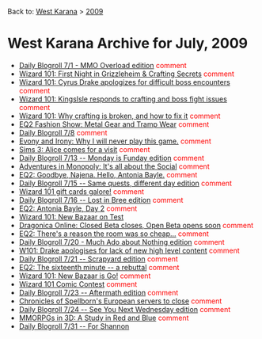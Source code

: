 Back to: [West Karana](/posts/westkarana.md) > [2009](/posts/2009/westkarana.md)
# West Karana Archive for July, 2009

* [Daily Blogroll 7/1 - MMO Overload edition](3786.md) <span style="color:red;">comment</span>
* [Wizard 101: First Night in Grizzleheim & Crafting Secrets](3792.md) <span style="color:red;">comment</span>
* [Wizard 101: Cyrus Drake apologizes for difficult boss encounters](3805.md) <span style="color:red;">comment</span>
* [Wizard 101: KingsIsle responds to crafting and boss fight issues](3832.md) <span style="color:red;">comment</span>
* [Wizard 101: Why crafting is broken, and how to fix it](3809.md) <span style="color:red;">comment</span>
* [EQ2 Fashion Show: Metal Gear and Tramp Wear](3821.md) <span style="color:red;">comment</span>
* [Daily Blogroll 7/8](3834.md) <span style="color:red;">comment</span>
* [Evony and Irony: Why I will never play this game.](3837.md) <span style="color:red;">comment</span>
* [Sims 3: Alice comes for a visit](3839.md) <span style="color:red;">comment</span>
* [Daily Blogroll 7/13 -- Monday is Funday edition](3842.md) <span style="color:red;">comment</span>
* [Adventures in Monopoly: It's all about the Social](3846.md) <span style="color:red;">comment</span>
* [EQ2: Goodbye, Najena. Hello, Antonia Bayle.](3855.md) <span style="color:red;">comment</span>
* [Daily Blogroll 7/15 -- Same quests, different day edition](3858.md) <span style="color:red;">comment</span>
* [Wizard 101 gift cards galore!](3861.md) <span style="color:red;">comment</span>
* [Daily Blogroll 7/16 -- Lost in Bree edition](3863.md) <span style="color:red;">comment</span>
* [EQ2: Antonia Bayle, Day 2](3866.md) <span style="color:red;">comment</span>
* [Wizard 101: New Bazaar on Test](3870.md) <span style="color:red;"></span>
* [Dragonica Online: Closed Beta closes, Open Beta opens soon](3873.md) <span style="color:red;">comment</span>
* [EQ2: There's a reason the room was so cheap...](3876.md) <span style="color:red;">comment</span>
* [Daily Blogroll 7/20 - Much Ado about Nothing edition](3881.md) <span style="color:red;">comment</span>
* [W101: Drake apologises for lack of new high level content](3886.md) <span style="color:red;">comment</span>
* [Daily Blogroll 7/21 -- Scrapyard edition](3887.md) <span style="color:red;">comment</span>
* [EQ2: The sixteenth minute -- a rebuttal](3890.md) <span style="color:red;">comment</span>
* [Wizard 101: New Bazaar is Go!](3893.md) <span style="color:red;">comment</span>
* [Wizard 101 Comic Contest](3907.md) <span style="color:red;">comment</span>
* [Daily Blogroll 7/23 -- Aftermath edition](3910.md) <span style="color:red;">comment</span>
* [Chronicles of Spellborn's European servers to close](3913.md) <span style="color:red;">comment</span>
* [Daily Blogroll 7/24 -- See You Next Wednesday edition](3917.md) <span style="color:red;">comment</span>
* [MMORPGs in 3D: A Study in Red and Blue](3920.md) <span style="color:red;">comment</span>
* [Daily Blogroll 7/31 -- For Shannon](3961.md) <span style="color:red;"></span>
